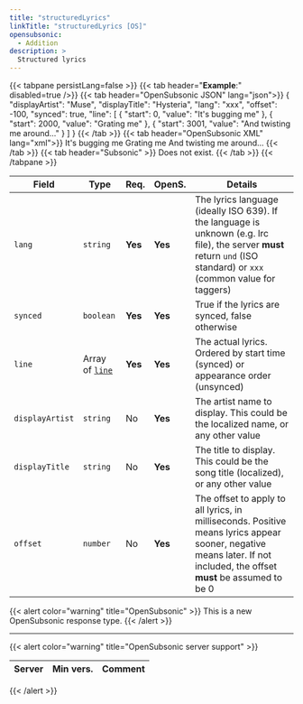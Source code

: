 ```yaml
---
title: "structuredLyrics"
linkTitle: "structuredLyrics [OS]"
opensubsonic:
  - Addition
description: >
  Structured lyrics
---
```


{{< tabpane persistLang=false >}}
{{< tab header="**Example**:" disabled=true />}}
{{< tab header="OpenSubsonic JSON" lang="json">}}
{
  "displayArtist": "Muse",
  "displayTitle": "Hysteria",
  "lang": "xxx",
  "offset": -100,
  "synced": true,
  "line": [
    {
      "start": 0,
      "value": "It's bugging me"
    },
    {
      "start": 2000,
      "value": "Grating me"
    },
    {
      "start": 3001,
      "value": "And twisting me around..."
    }
  ]
}
{{< /tab >}}
{{< tab header="OpenSubsonic XML" lang="xml">}}
<structuredLyrics displayArtist="Muse" displayTitle="Hysteria" lang="xxx" offset="-100" synced="true">
  <line start="0">It's bugging me</line>
  <line start="2000">Grating me</line>
  <line start="3001">And twisting me around...</line>
</structuredLyrics>
{{< /tab >}}
{{< tab header="Subsonic"  >}}
Does not exist.
{{< /tab >}}
{{< /tabpane >}}

| Field           | Type                       | Req.    | OpenS.  | Details                                                                                                                                                                |
| --------------- | -------------------------- | ------- | ------- | ---------------------------------------------------------------------------------------------------------------------------------------------------------------------- |
| `lang`          | `string`                   | **Yes** | **Yes** | The lyrics language (ideally ISO 639). If the language is unknown (e.g. lrc file), the server **must** return `und` (ISO standard) or `xxx` (common value for taggers) |
| `synced`        | `boolean`                  | **Yes** | **Yes** | True if the lyrics are synced, false otherwise                                                                                                                         |
| `line`          | Array of [`line`](../line) | **Yes** | **Yes** | The actual lyrics. Ordered by start time (synced) or appearance order (unsynced)                                                                                       |
| `displayArtist` | `string`                   | No      | **Yes** | The artist name to display. This could be the localized name, or any other value                                                                                       |
| `displayTitle`  | `string`                   | No      | **Yes** | The title to display. This could be the song title (localized), or any other value                                                                                     |
| `offset`        | `number`                   | No      | **Yes** | The offset to apply to all lyrics, in milliseconds. Positive means lyrics appear sooner, negative means later. If not included, the offset **must** be assumed to be 0 |

{{< alert color="warning" title="OpenSubsonic" >}}
This is a new OpenSubsonic response type.
{{< /alert >}}

---

{{< alert color="warning" title="OpenSubsonic server support" >}}

| Server | Min vers. | Comment |
| ------ | --------- | ------- |

{{< /alert >}}
